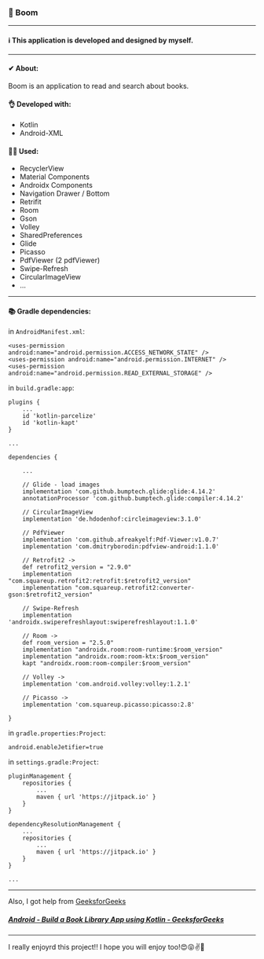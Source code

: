 ### 📕 Boom

---

#### ℹ This application is developed and designed by myself.

---

#### ✔ About:
Boom is an application to read and search about books.

#### 👌 Developed with:
  * Kotlin
  * Android-XML

#### 👨‍💻 Used:
  * RecyclerView
  * Material Components
  * Androidx Components
  * Navigation Drawer / Bottom
  * Retrifit
  * Room
  * Gson
  * Volley
  * SharedPreferences
  * Glide
  * Picasso
  * PdfViewer (2 pdfViewer)
  * Swipe-Refresh
  * CircularImageView
  * ...

---

#### 📚 Gradle dependencies:

  in `AndroidManifest.xml`:
    
    <uses-permission android:name="android.permission.ACCESS_NETWORK_STATE" />
    <uses-permission android:name="android.permission.INTERNET" />
    <uses-permission android:name="android.permission.READ_EXTERNAL_STORAGE" />
    
  in `build.gradle:app`:
    
    plugins {
        ...
        id 'kotlin-parcelize'
        id 'kotlin-kapt'
    }
    
    ...
    
    dependencies {
    
        ...
    
        // Glide - load images
        implementation 'com.github.bumptech.glide:glide:4.14.2'
        annotationProcessor 'com.github.bumptech.glide:compiler:4.14.2'
        
        // CircularImageView
        implementation 'de.hdodenhof:circleimageview:3.1.0'
        
        // PdfViewer
        implementation 'com.github.afreakyelf:Pdf-Viewer:v1.0.7'
        implementation 'com.dmitryborodin:pdfview-android:1.1.0'
        
        // Retrofit2 ->
        def retrofit2_version = "2.9.0"
        implementation "com.squareup.retrofit2:retrofit:$retrofit2_version"
        implementation "com.squareup.retrofit2:converter-gson:$retrofit2_version"
        
        // Swipe-Refresh
        implementation 'androidx.swiperefreshlayout:swiperefreshlayout:1.1.0'
        
        // Room ->
        def room_version = "2.5.0"
        implementation "androidx.room:room-runtime:$room_version"
        implementation "androidx.room:room-ktx:$room_version"
        kapt "androidx.room:room-compiler:$room_version"
        
        // Volley ->
        implementation 'com.android.volley:volley:1.2.1'
        
        // Picasso ->
        implementation 'com.squareup.picasso:picasso:2.8'
    
    }
  
  in `gradle.properties:Project`:
    
    android.enableJetifier=true
  
  in `settings.gradle:Project`:
    
    pluginManagement {
        repositories {
            ...
            maven { url 'https://jitpack.io' }
        }
    }
    
    dependencyResolutionManagement {
        ...
        repositories {
            ...
            maven { url 'https://jitpack.io' }
        }
    }
    
    ...

---

Also, I got help from [GeeksforGeeks](https://www.geeksforgeeks.org/)

##### [Android - Build a Book Library App using Kotlin - GeeksforGeeks](https://www.geeksforgeeks.org/android-build-a-book-library-app-using-kotlin/)

---

I really enjoyrd this project!! I hope you will enjoy too!😍😝✌🤞
